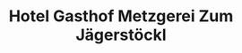 ---
title: "Hotel Gasthof Metzgerei Zum Jägerstöckl"
url: /grafenau/hotel-gasthof-metzgerei-zum-jaegerstoeckl/
shop: Metzgerei
---